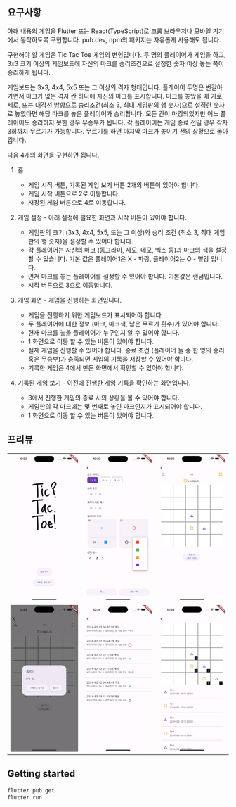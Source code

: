 ## 요구사항
아래 내용의 게임을 Flutter 또는 React(TypeScript)로 크롬 브라우저나 모바일 기기에서 동작하도록 구현합니다. pub.dev, npm의 패키지는 자유롭게 사용해도 됩니다.


구현해야 할 게임은 Tic Tac Toe 게임의 변형입니다. 두 명의 플레이어가 게임을 하고, 3x3 크기 이상의 게임보드에 자신의 마크를 승리조건으로 설정한 숫자 이상 놓는 쪽이 승리하게 됩니다.


게임보드는 3x3, 4x4, 5x5 또는 그 이상의 격자 형태입니다.
플레이어 두명은 번갈아 가면서 마크가 없는 격자 칸 하나에 자신의 마크를 표시합니다.
마크를 놓았을 때 가로, 세로, 또는 대각선 방향으로 승리조건(최소 3, 최대 게임판의 행 숫자)으로 설정한 숫자로 놓였다면 해당 마크를 놓은 플레이어가 승리합니다.
모든 칸이 마킹되었지만 어느 플레이어도 승리하지 못한 경우 무승부가 됩니다.
각 플레이어는 게임 종료 전일 경우 각자 3회까지 무르기가 가능합니다. 무르기를 하면 마지막 마크가 놓이기 전의 상황으로 돌아갑니다.

다음 4개의 화면을 구현하면 됩니다.


1. 홈
    - 게임 시작 버튼, 기록된 게임 보기 버튼 2개의 버튼이 있어야 합니다.
    - 게임 시작 버튼으로 2로 이동합니다.
    - 저장된 게임 버튼으로 4로 이동합니다.

2. 게임 설정 - 아래 설정에 필요한 화면과 시작 버튼이 있어야 합니다.
    - 게임판의 크기 (3x3, 4x4, 5x5, 또는 그 이상)와 승리 조건 (최소 3, 최대 게임판의 행 숫자)을 설정할 수 있어야 합니다.
    - 각 플레이어는 자신의 마크 (동그라미, 세모, 네모, 엑스 등)과 마크의 색을 설정 할 수 있습니다. 기본 값은 플레이어1은 X - 파랑, 플레이어2는 O - 빨강 입니다.
    - 먼저 마크를 놓는 플레이어를 설정할 수 있어야 합니다. 기본값은 랜덤입니다.
    - 시작 버튼으로 3으로 이동합니다.

3. 게임 화면 - 게임을 진행하는 화면입니다.
    - 게임을 진행하기 위한 게임보드가 표시되어야 합니다.
    - 두 플레이어에 대한 정보 (마크, 마크색, 남은 무르기 횟수)가 있어야 합니다.
    - 현재 마크를 놓을 플레이어가 누구인지 알 수 있어야 합니다.
    - 1 화면으로 이동 할 수 있는 버튼이 있어야 합니다.
    - 실제 게임을 진행할 수 있어야 합니다. 종료 조건 (플레이어 둘 중 한 명의 승리 혹은 무승부)가 충족되면 게임의 기록을 저장할 수 있어야 합니다.
    - 기록한 게임은 4에서 만든 화면에서 확인할 수 있어야 합니다.

4. 기록된 게임 보기 - 이전에 진행한 게임 기록을 확인하는 화면입니다.
    - 3에서 진행한 게임의 종료 시의 상황을 볼 수 있어야 합니다.
    - 게임판의 각 마크에는 몇 번째로 놓인 마크인지가 표시되어야 합니다.
    - 1 화면으로 이동 할 수 있는 버튼이 있어야 합니다.

## 프리뷰
|                                           |                                           |                                           |
|-------------------------------------------|-------------------------------------------|-------------------------------------------|
| <img src="screenshots/1.png" width="400"> | <img src="screenshots/2.png" width="400"> | <img src="screenshots/3.png" width="400"> |
| <img src="screenshots/4.png" width="400"> | <img src="screenshots/5.png" width="400"> | <img src="screenshots/6.png" width="400"> |

## Getting started
```
flutter pub get
flutter run
```